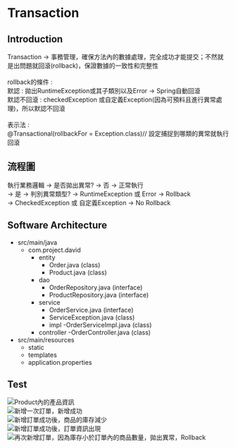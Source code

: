 # Transaction #
## Introduction ##
Transaction -> 事務管理，確保方法內的數據處理，完全成功才能提交；不然就是出問題就回滾(rollback)，保證數據的一致性和完整性<br>
<br>
rollback的條件 :<br>
默認 : 拋出RuntimeException或其子類別以及Error -> Spring自動回滾<br>
默認不回滾 : checkedException 或自定義Exception(因為可預料且進行異常處理)，所以默認不回滾<br>
<br>
表示法 :<br>
@Transactional(rollbackFor = Exception.class)// 設定捕捉到哪類的異常就執行回滾

## 流程圖 ##
執行業務邏輯 -> 是否拋出異常? -> 否 -> 正常執行<br>
                            -> 是 -> 判別異常類型? -> RuntimeException 或 Error -> Rollback<br>
                                                    -> CheckedException 或 自定義Exception -> No Rollback<br>
## Software Architecture ##
- src/main/java
  - com.project.david
    - entity
      - Order.java (class)
      - Product.java (class)
    - dao
      - OrderRepository.java (interface)
      - ProductRepository.java (interface)
    - service
      - OrderService.java (interface)
      - ServiceException.java (class)
      - impl
        -OrderServiceImpl.java (class)
    - controller
      -OrderController.java (class)
- src/main/resources
  - static
  - templates
  - application.properties

## Test ##
![Product內的產品資訊](https://drive.google.com/uc?export=view&id=1ESlF1C0i0Q_UxHqqUvccg49aZenUUbbA)<br>
![新增一次訂單，新增成功](https://drive.google.com/file/d/1u44Ra_uDiWup6kdUrtpqLo4YzHXUsVba/view?usp=sharing)<br>
![新增訂單成功後，商品的庫存減少](https://drive.google.com/file/d/1A04YERue_2-cQbg2ozPJda5ML7_DFTCZ/view?usp=sharing)<br>
![新增訂單成功後，訂單資訊出現](https://drive.google.com/file/d/1LhFecyXd1uVtd0aaNk551uuigUmpU6wt/view?usp=sharing)<br>
![再次新增訂單，因為庫存小於訂單內的商品數量，拋出異常，Rollback](https://drive.google.com/file/d/1H_NZM80tur-200f7v9OVjdwjweNYn-4n/view?usp=sharing)<br>
